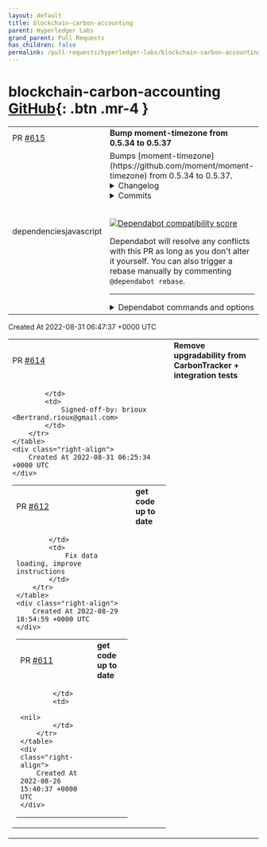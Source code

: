 ```yaml
---
layout: default
title: blockchain-carbon-accounting
parent: Hyperledger Labs
grand_parent: Pull Requests
has_children: false
permalink: /pull-requests/hyperledger-labs/blockchain-carbon-accounting
---
```


# blockchain-carbon-accounting <span class="fs-3 right-align">[GitHub](https://github.com/hyperledger-labs/blockchain-carbon-accounting){: .btn .mr-4 }</span>


<div>
    <table>
        <tr>
            <td>
                PR <a href="https://github.com/hyperledger-labs/blockchain-carbon-accounting/pull/615" class=".btn">#615</a>
            </td>
            <td>
                <b>
                    Bump moment-timezone from 0.5.34 to 0.5.37
                </b>
            </td>
        </tr>
        <tr>
            <td>
                <span class="chip">dependencies</span><span class="chip">javascript</span>
            </td>
            <td>
                Bumps [moment-timezone](https://github.com/moment/moment-timezone) from 0.5.34 to 0.5.37.
<details>
<summary>Changelog</summary>
<p><em>Sourced from <a href="https://github.com/moment/moment-timezone/blob/develop/changelog.md">moment-timezone's changelog</a>.</em></p>
<blockquote>
<h3><code>0.5.37</code> <em>2022.08-25</em></h3>
<ul>
<li>Re-publish npm package, because of extra folder present in 0.5.36, check
<a href="https://github-redirect.dependabot.com/moment/moment-timezone/issues/999">moment/moment-timezone#999</a></li>
</ul>
<h3><code>0.5.36</code> <em>2022.08-25</em></h3>
<ul>
<li>IANA TZDB 2022c</li>
<li>improvements/fixes to data pipeline</li>
</ul>
<h3><code>0.5.35</code> <em>2022-08-23</em></h3>
<ul>
<li>Fix command injection in data pipeline <a href="https://github.com/moment/moment-timezone/security/advisories/GHSA-56x4-j7p9-fcf9">https://github.com/moment/moment-timezone/security/advisories/GHSA-56x4-j7p9-fcf9</a></li>
<li>Fix cleartext transmission of sensitive information <a href="https://github.com/moment/moment-timezone/security/advisories/GHSA-v78c-4p63-2j6c">https://github.com/moment/moment-timezone/security/advisories/GHSA-v78c-4p63-2j6c</a></li>
</ul>
<p>Thanks to the OpenSSF Alpha-Omega project for reporting these!</p>
</blockquote>
</details>
<details>
<summary>Commits</summary>
<ul>
<li><a href="https://github.com/moment/moment-timezone/commit/ffe6f340a6bdae6be1cbc1cbef4a4f2b87e2c63c"><code>ffe6f34</code></a> Add changelog for 0.5.37</li>
<li><a href="https://github.com/moment/moment-timezone/commit/450ca6304ba62baf27817ed7840828eee4e3b0c5"><code>450ca63</code></a> Bump version to 0.5.37</li>
<li><a href="https://github.com/moment/moment-timezone/commit/95f1a9b5cd3a15b8c75bd36029152ff1b43a5136"><code>95f1a9b</code></a> Build moment-timezone 0.5.36</li>
<li><a href="https://github.com/moment/moment-timezone/commit/abba28c7b0e1faf7df8592806007fcb2753b3078"><code>abba28c</code></a> Add changelog for 0.5.36</li>
<li><a href="https://github.com/moment/moment-timezone/commit/ac6de03cf34610068185961613d719bc050c7d2b"><code>ac6de03</code></a> Bump version to 0.5.36</li>
<li><a href="https://github.com/moment/moment-timezone/commit/7a5cadf9cbece0a9c7b9da0ee244c21375eb33a6"><code>7a5cadf</code></a> tests: Fix country tests for 2022c</li>
<li><a href="https://github.com/moment/moment-timezone/commit/6754c75f5be4fbb16e90e336c9decbad6b506388"><code>6754c75</code></a> data: generate 2022c data+tests</li>
<li><a href="https://github.com/moment/moment-timezone/commit/f74a364b1aac2c96cedd0a8cf5c7188268b9bcde"><code>f74a364</code></a> bugfix: Wipe tests/zones before generation</li>
<li><a href="https://github.com/moment/moment-timezone/commit/e850f9fa6d3b440c51ae0cda7d9d573627839167"><code>e850f9f</code></a> grunt: do not bundle zone and contry tests</li>
<li><a href="https://github.com/moment/moment-timezone/commit/f13e22b069f9115eddad5294a4c0f5335c61590a"><code>f13e22b</code></a> data: automatically create data/*/VERSION.json for latest</li>
<li>Additional commits viewable in <a href="https://github.com/moment/moment-timezone/compare/0.5.34...0.5.37">compare view</a></li>
</ul>
</details>
<br />


[![Dependabot compatibility score](https://dependabot-badges.githubapp.com/badges/compatibility_score?dependency-name=moment-timezone&package-manager=npm_and_yarn&previous-version=0.5.34&new-version=0.5.37)](https://docs.github.com/en/github/managing-security-vulnerabilities/about-dependabot-security-updates#about-compatibility-scores)

Dependabot will resolve any conflicts with this PR as long as you don't alter it yourself. You can also trigger a rebase manually by commenting `@dependabot rebase`.

[//]: # (dependabot-automerge-start)
[//]: # (dependabot-automerge-end)

---

<details>
<summary>Dependabot commands and options</summary>
<br />

You can trigger Dependabot actions by commenting on this PR:
- `@dependabot rebase` will rebase this PR
- `@dependabot recreate` will recreate this PR, overwriting any edits that have been made to it
- `@dependabot merge` will merge this PR after your CI passes on it
- `@dependabot squash and merge` will squash and merge this PR after your CI passes on it
- `@dependabot cancel merge` will cancel a previously requested merge and block automerging
- `@dependabot reopen` will reopen this PR if it is closed
- `@dependabot close` will close this PR and stop Dependabot recreating it. You can achieve the same result by closing it manually
- `@dependabot ignore this major version` will close this PR and stop Dependabot creating any more for this major version (unless you reopen the PR or upgrade to it yourself)
- `@dependabot ignore this minor version` will close this PR and stop Dependabot creating any more for this minor version (unless you reopen the PR or upgrade to it yourself)
- `@dependabot ignore this dependency` will close this PR and stop Dependabot creating any more for this dependency (unless you reopen the PR or upgrade to it yourself)
- `@dependabot use these labels` will set the current labels as the default for future PRs for this repo and language
- `@dependabot use these reviewers` will set the current reviewers as the default for future PRs for this repo and language
- `@dependabot use these assignees` will set the current assignees as the default for future PRs for this repo and language
- `@dependabot use this milestone` will set the current milestone as the default for future PRs for this repo and language

You can disable automated security fix PRs for this repo from the [Security Alerts page](https://github.com/hyperledger-labs/blockchain-carbon-accounting/network/alerts).

</details>
            </td>
        </tr>
    </table>
    <div class="right-align">
        Created At 2022-08-31 06:47:37 +0000 UTC
    </div>
</div>

<div>
    <table>
        <tr>
            <td>
                PR <a href="https://github.com/hyperledger-labs/blockchain-carbon-accounting/pull/614" class=".btn">#614</a>
            </td>
            <td>
                <b>
                    Remove upgradability from CarbonTracker + integration tests
                </b>
            </td>
        </tr>
        <tr>
            <td>
                
            </td>
            <td>
                Signed-off-by: brioux <Bertrand.rioux@gmail.com>
            </td>
        </tr>
    </table>
    <div class="right-align">
        Created At 2022-08-31 06:25:34 +0000 UTC
    </div>
</div>

<div>
    <table>
        <tr>
            <td>
                PR <a href="https://github.com/hyperledger-labs/blockchain-carbon-accounting/pull/612" class=".btn">#612</a>
            </td>
            <td>
                <b>
                    get code up to date
                </b>
            </td>
        </tr>
        <tr>
            <td>
                
            </td>
            <td>
                Fix data loading, improve instructions
            </td>
        </tr>
    </table>
    <div class="right-align">
        Created At 2022-08-29 18:54:59 +0000 UTC
    </div>
</div>

<div>
    <table>
        <tr>
            <td>
                PR <a href="https://github.com/hyperledger-labs/blockchain-carbon-accounting/pull/611" class=".btn">#611</a>
            </td>
            <td>
                <b>
                    get code up to date
                </b>
            </td>
        </tr>
        <tr>
            <td>
                
            </td>
            <td>
                <nil>
            </td>
        </tr>
    </table>
    <div class="right-align">
        Created At 2022-08-26 15:40:37 +0000 UTC
    </div>
</div>

